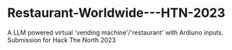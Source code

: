 # Restaurant-Worldwide---HTN-2023
A LLM powered virtual 'vending machine'/'restaurant' with Ardiuno inputs. Submission for Hack The North 2023
